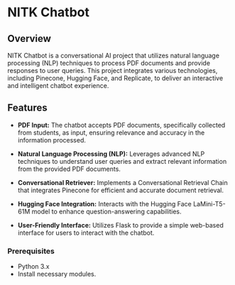 # NITK Chatbot

## Overview

NITK Chatbot is a conversational AI project that utilizes natural language processing (NLP) techniques to process PDF documents and provide responses to user queries. This project integrates various technologies, including Pinecone, Hugging Face, and Replicate, to deliver an interactive and intelligent chatbot experience.

## Features

- **PDF Input:** The chatbot accepts PDF documents, specifically collected from students, as input, ensuring relevance and accuracy in the information processed.

- **Natural Language Processing (NLP):** Leverages advanced NLP techniques to understand user queries and extract relevant information from the provided PDF documents.

- **Conversational Retriever:** Implements a Conversational Retrieval Chain that integrates Pinecone for efficient and accurate document retrieval.

- **Hugging Face Integration:** Interacts with the Hugging Face LaMini-T5-61M model to enhance question-answering capabilities.

- **User-Friendly Interface:** Utilizes Flask to provide a simple web-based interface for users to interact with the chatbot.


### Prerequisites

- Python 3.x
- Install necessary modules.
